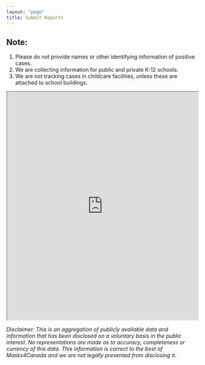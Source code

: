 ```yaml
---
layout: "page"
title: Submit Reports
---
```

## Note:
1. Please do not provide names or other identifying information of positive cases.
1. We are collecting information for public and private K-12 schools.
1. We are not tracking cases in childcare facilities, unless these are attached to school buildings.

<iframe src='https://masks4canada.org/canadian-schools-covid-19-tracker-submit-a-case/'
        width='100%' height='600px'>
</iframe>

 <i>Disclaimer: This is an aggregation of publicly available data and information that has been disclosed on a voluntary basis in the public interest. No representations are made as to accuracy, completeness or currency of this data. This information is correct to the best of Masks4Canada and we are not legally prevented from disclosing it.</i>